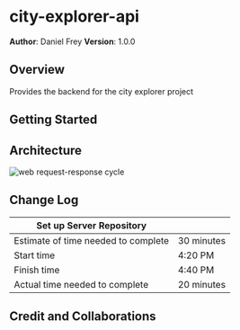 # city-explorer-api

**Author**: Daniel Frey
**Version**: 1.0.0

## Overview
Provides the backend for the city explorer project

## Getting Started
<!-- What are the steps that a user must take in order to build this app on their own machine and get it running? -->

## Architecture
<!-- Provide a detailed description of the application design. What technologies (languages, libraries, etc) you're using, and any other relevant design information. -->
![web request-response cycle](https://drive.google.com/file/d/1h7qL_9B9WuB9aYEv0g7KfYmfX1qStBri/view?usp=sharing)

## Change Log
<!-- Use this area to document the iterative changes made to your application as each feature is successfully implemented. Use time stamps. Here's an example:

01-01-2001 4:59pm - Application now has a fully-functional express server, with a GET route for the location resource. -->

|Set up Server Repository||
|---|---|
|Estimate of time needed to complete|30 minutes|
|Start time|4:20 PM|
|Finish time|4:40 PM|
|Actual time needed to complete|20 minutes|


## Credit and Collaborations
<!-- Give credit (and a link) to other people or resources that helped you build this application. -->